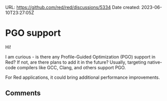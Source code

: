 URL: <https://github.com/red/red/discussions/5334>
Date created: 2023-06-10T23:27:05Z

# PGO support

Hi!

I am curious - is there any Profile-Guided Optimization (PGO) support in Red? If not, are there plans to add it in the future? Usually, targeting native-code compilers like GCC, Clang, and others support PGO.

For Red applications, it could bring additional performance improvements.

## Comments


